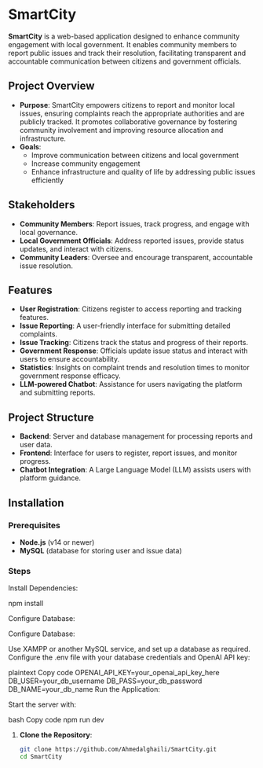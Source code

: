# SmartCity

**SmartCity** is a web-based application designed to enhance community engagement with local government. It enables community members to report public issues and track their resolution, facilitating transparent and accountable communication between citizens and government officials.

## Project Overview

- **Purpose**: SmartCity empowers citizens to report and monitor local issues, ensuring complaints reach the appropriate authorities and are publicly tracked. It promotes collaborative governance by fostering community involvement and improving resource allocation and infrastructure.
- **Goals**:
  - Improve communication between citizens and local government
  - Increase community engagement
  - Enhance infrastructure and quality of life by addressing public issues efficiently

## Stakeholders

- **Community Members**: Report issues, track progress, and engage with local governance.
- **Local Government Officials**: Address reported issues, provide status updates, and interact with citizens.
- **Community Leaders**: Oversee and encourage transparent, accountable issue resolution.

## Features

- **User Registration**: Citizens register to access reporting and tracking features.
- **Issue Reporting**: A user-friendly interface for submitting detailed complaints.
- **Issue Tracking**: Citizens track the status and progress of their reports.
- **Government Response**: Officials update issue status and interact with users to ensure accountability.
- **Statistics**: Insights on complaint trends and resolution times to monitor government response efficacy.
- **LLM-powered Chatbot**: Assistance for users navigating the platform and submitting reports.

## Project Structure

- **Backend**: Server and database management for processing reports and user data.
- **Frontend**: Interface for users to register, report issues, and monitor progress.
- **Chatbot Integration**: A Large Language Model (LLM) assists users with platform guidance.

## Installation

### Prerequisites

- **Node.js** (v14 or newer)
- **MySQL** (database for storing user and issue data)

### Steps
Install Dependencies:

npm install


Configure Database:

Configure Database:

Use XAMPP or another MySQL service, and set up a database as required. Configure the .env file with your database credentials and OpenAI API key:

plaintext
Copy code
OPENAI_API_KEY=your_openai_api_key_here
DB_USER=your_db_username
DB_PASS=your_db_password
DB_NAME=your_db_name
Run the Application:

Start the server with:

bash
Copy code
npm run dev

1. **Clone the Repository**:

   ```bash
   git clone https://github.com/Ahmedalghaili/SmartCity.git
   cd SmartCity
